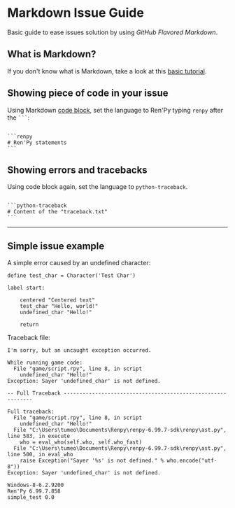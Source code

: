 # Markdown Issue Guide
Basic guide to ease issues solution by using *GitHub Flavored Markdown*.

## What is Markdown?
If you don't know what is Markdown, take a look at this [basic tutorial](https://guides.github.com/features/mastering-markdown/).

## Showing piece of code in your issue

Using Markdown [code block](https://help.github.com/articles/creating-and-highlighting-code-blocks/), set the language to Ren'Py typing `renpy` after the <code>```</code>:

<pre><code>
```renpy
# Ren'Py statements
```
</code></pre>

## Showing errors and tracebacks

Using code block again, set the language to `python-traceback`.

<pre><code>
```python-traceback
# Content of the "traceback.txt"
```
</code></pre>

***

## Simple issue example

A simple error caused by an undefined character:

```renpy
define test_char = Character('Test Char')

label start:

    centered "Centered text"
    test_char "Hello, world!"
    undefined_char "Hello!"
    
    return
```

Traceback file:

```python-traceback
I'm sorry, but an uncaught exception occurred.

While running game code:
  File "game/script.rpy", line 8, in script
    undefined_char "Hello!"
Exception: Sayer 'undefined_char' is not defined.

-- Full Traceback ------------------------------------------------------------

Full traceback:
  File "game/script.rpy", line 8, in script
    undefined_char "Hello!"
  File "C:\Users\tumeo\Documents\Renpy\renpy-6.99.7-sdk\renpy\ast.py", line 583, in execute
    who = eval_who(self.who, self.who_fast)
  File "C:\Users\tumeo\Documents\Renpy\renpy-6.99.7-sdk\renpy\ast.py", line 500, in eval_who
    raise Exception("Sayer '%s' is not defined." % who.encode("utf-8"))
Exception: Sayer 'undefined_char' is not defined.

Windows-8-6.2.9200
Ren'Py 6.99.7.858
simple_test 0.0
```

